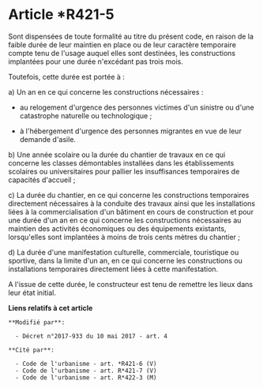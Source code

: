 # Article *R421-5

Sont dispensées de toute formalité au titre du présent code, en raison de la faible durée de leur maintien en place ou de
leur caractère temporaire compte tenu de l'usage auquel elles sont destinées, les constructions implantées pour une durée
n'excédant pas trois mois.

Toutefois, cette durée est portée à :

a) Un an en ce qui concerne les constructions nécessaires :

- au relogement d'urgence des personnes victimes d'un sinistre ou d'une catastrophe naturelle ou technologique ;

- à l'hébergement d'urgence des personnes migrantes en vue de leur demande d'asile.

b) Une année scolaire ou la durée du chantier de travaux en ce qui concerne les classes démontables installées dans les
établissements scolaires ou universitaires pour pallier les insuffisances temporaires de capacités d'accueil ;

c) La durée du chantier, en ce qui concerne les constructions temporaires directement nécessaires à la conduite des travaux
ainsi que les installations liées à la commercialisation d'un bâtiment en cours de construction et pour une durée d'un an en
ce qui concerne les constructions nécessaires au maintien des activités économiques ou des équipements existants,
lorsqu'elles sont implantées à moins de trois cents mètres du chantier ;

d) La durée d'une manifestation culturelle, commerciale, touristique ou sportive, dans la limite d'un an, en ce qui concerne
les constructions ou installations temporaires directement liées à cette manifestation.

A l'issue de cette durée, le constructeur est tenu de remettre les lieux dans leur état initial.

**Liens relatifs à cet article**

	**Modifié par**:

	  - Décret n°2017-933 du 10 mai 2017 - art. 4

	**Cité par**:

	  - Code de l'urbanisme - art. *R421-6 (V)
	  - Code de l'urbanisme - art. R*421-7 (V)
	  - Code de l'urbanisme - art. R*422-3 (M)
